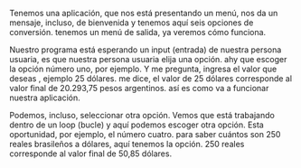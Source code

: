 Tenemos una aplicación, que nos está presentando un menú, nos da un mensaje, incluso, de bienvenida y tenemos aquí seis opciones de conversión.  tenemos un menú de salida, ya veremos cómo funciona.

Nuestro programa está esperando un input (entrada) de nuestra persona usuaria,  es que nuestra persona usuaria elija una opción. ahy que escoger la opción número uno, por ejemplo. Y me pregunta, ingresa el valor que deseas , ejemplo 25 dólares. me dice, el valor de 25 dólares corresponde al valor final de 20.293,75 pesos argentinos.  así es como va a funcionar nuestra aplicación.

Podemos, incluso, seleccionar otra opción. Vemos que está trabajando dentro de un loop (bucle) y aquí podemos escoger otra opción. Esta oportunidad, por ejemplo, el número cuatro. para  saber cuántos son 250 reales brasileños a dólares, aquí tenemos la opción. 250 reales corresponde al valor final de 50,85 dólares. 

